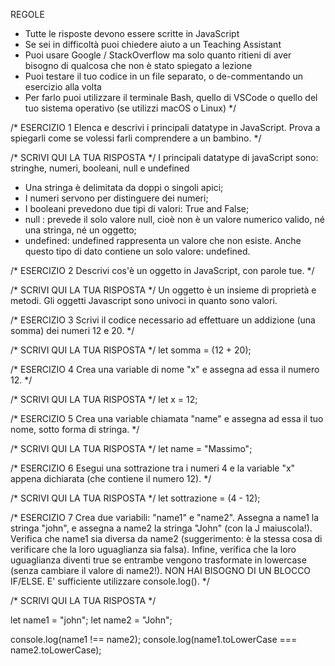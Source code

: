 
REGOLE
- Tutte le risposte devono essere scritte in JavaScript
- Se sei in difficoltà puoi chiedere aiuto a un Teaching Assistant
- Puoi usare Google / StackOverflow ma solo quanto ritieni di aver bisogno di qualcosa che non è stato spiegato a lezione
- Puoi testare il tuo codice in un file separato, o de-commentando un esercizio alla volta
- Per farlo puoi utilizzare il terminale Bash, quello di VSCode o quello del tuo sistema operativo (se utilizzi macOS o Linux)
*/

/* ESERCIZIO 1
 Elenca e descrivi i principali datatype in JavaScript. Prova a spiegarli come se volessi farli comprendere a un bambino.
*/

/* SCRIVI QUI LA TUA RISPOSTA */
I principali datatype di javaScript sono: stringhe, numeri, booleani, null e undefined
- Una stringa è delimitata da doppi o singoli apici;
- I numeri servono per distinguere dei numeri;
- I booleani prevedono due tipi di valori: True and False;
- null : prevede il solo valore null, cioè non è un valore numerico valido, né una stringa, né un oggetto;
- undefined:  undefined rappresenta un valore che non esiste. Anche questo tipo di dato contiene un solo valore: undefined.

/* ESERCIZIO 2
 Descrivi cos'è un oggetto in JavaScript, con parole tue.
*/

/* SCRIVI QUI LA TUA RISPOSTA */
Un oggetto è un insieme di proprietà e metodi. Gli oggetti Javascript sono univoci in quanto sono valori.

/* ESERCIZIO 3
 Scrivi il codice necessario ad effettuare un addizione (una somma) dei numeri 12 e 20.
*/

/* SCRIVI QUI LA TUA RISPOSTA */
 let somma = (12 + 20);

/* ESERCIZIO 4
 Crea una variable di nome "x" e assegna ad essa il numero 12.
*/

/* SCRIVI QUI LA TUA RISPOSTA */
let x = 12;

/* ESERCIZIO 5
 Crea una variable chiamata "name" e assegna ad essa il tuo nome, sotto forma di stringa.
*/

/* SCRIVI QUI LA TUA RISPOSTA */
let name = "Massimo";

/* ESERCIZIO 6
 Esegui una sottrazione tra i numeri 4 e la variable "x" appena dichiarata (che contiene il numero 12).
*/

/* SCRIVI QUI LA TUA RISPOSTA */
let sottrazione = (4 - 12);

/* ESERCIZIO 7
 Crea due variabili: "name1" e "name2". Assegna a name1 la stringa "john", e assegna a name2 la stringa "John" (con la J maiuscola!).
 Verifica che name1 sia diversa da name2 (suggerimento: è la stessa cosa di verificare che la loro uguaglianza sia falsa).
 Infine, verifica che la loro uguaglianza diventi true se entrambe vengono trasformate in lowercase (senza cambiare il valore di name2!).
 NON HAI BISOGNO DI UN BLOCCO IF/ELSE. E' sufficiente utilizzare console.log().
*/

/* SCRIVI QUI LA TUA RISPOSTA */

let name1 = "john";
let name2 = "John";

console.log(name1 !== name2);
console.log(name1.toLowerCase === name2.toLowerCase);
